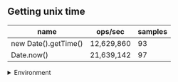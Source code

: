 ## Getting unix time

|name|ops/sec|samples|
|-|-|-|
|new Date().getTime()|12,629,860|93|
|Date.now()|21,639,142|97|


<details>
<summary>Environment</summary>

* __Machine:__ linux x64 | 4 vCPUs | 15.2GB Mem
* __Run:__ Sat May 04 2024 02:02:03 GMT+0000 (Coordinated Universal Time)
</details>

<!--
{"environment":{"platform":"linux","arch":"x64","cpus":4,"totalMemory":15.245216369628906},"benchmarks":[{"name":"new Date().getTime()","opsSec":12629860.447526755,"samples":6},{"name":"Date.now()","opsSec":21639142.049575195,"samples":5}]}-->
